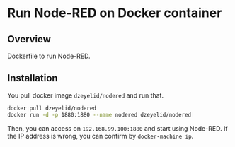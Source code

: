 Run Node-RED on Docker container
====

Overview
----
Dockerfile to run Node-RED.

Installation
----
You pull docker image `dzeyelid/nodered` and run that.
```bash
docker pull dzeyelid/nodered
docker run -d -p 1880:1880 --name nodered dzeyelid/nodered
```

Then, you can access on `192.168.99.100:1880` and start using Node-RED. If the IP address is wrong, you can confirm by `docker-machine ip`.
